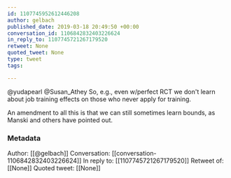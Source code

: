 ```yaml
---
id: 1107745952612446208
author: gelbach
published_date: 2019-03-18 20:49:50 +00:00
conversation_id: 1106842832403226624
in_reply_to: 1107745721267179520
retweet: None
quoted_tweet: None
type: tweet
tags:

---
```


@yudapearl @Susan_Athey So, e.g., even w/perfect RCT we don't learn about job training effects on those who never apply for training.

An amendment to all this is that we can still sometimes learn bounds, as Manski and others have pointed out.

### Metadata

Author: [[@gelbach]]
Conversation: [[conversation-1106842832403226624]]
In reply to: [[1107745721267179520]]
Retweet of: [[None]]
Quoted tweet: [[None]]
